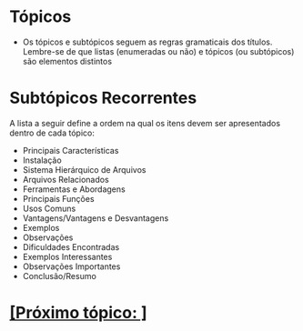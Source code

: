 # Tópicos

- Os tópicos e subtópicos seguem as regras gramaticais dos títulos. Lembre-se de que listas (enumeradas ou não) e tópicos (ou subtópicos) são elementos distintos

# Subtópicos Recorrentes

A lista a seguir define a ordem na qual os itens devem ser apresentados dentro de cada tópico:

- Principais Características
- Instalação
- Sistema Hierárquico de Arquivos
- Arquivos Relacionados
- Ferramentas e Abordagens
- Principais Funções
- Usos Comuns
- Vantagens/Vantagens e Desvantagens
- Exemplos
- Observações
- Dificuldades Encontradas
- Exemplos Interessantes
- Observações Importantes
- Conclusão/Resumo

# [[Próximo tópico: ]]()